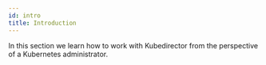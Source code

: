 ```yaml
---
id: intro 
title: Introduction
---
```


In this section we learn how to work with Kubedirector from the perspective of a Kubernetes administrator.
